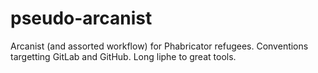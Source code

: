 # pseudo-arcanist
Arcanist (and assorted workflow) for Phabricator refugees. Conventions targetting GitLab and GitHub. Long liphe to great tools. 
